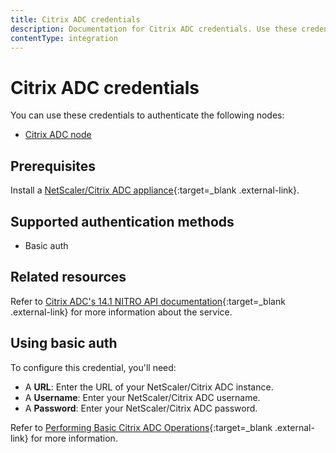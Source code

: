 ```yaml
---
title: Citrix ADC credentials
description: Documentation for Citrix ADC credentials. Use these credentials to authenticate Citrix ADC in n8n, a workflow automation platform.
contentType: integration
---
```


# Citrix ADC credentials

You can use these credentials to authenticate the following nodes:

* [Citrix ADC node](/integrations/builtin/app-nodes/n8n-nodes-base.citrixadc/)

## Prerequisites

Install a [NetScaler/Citrix ADC appliance](https://docs.netscaler.com/en-us/citrix-adc/current-release/getting-started-with-citrix-adc){:target=_blank .external-link}.

## Supported authentication methods

- Basic auth

## Related resources

Refer to [Citrix ADC's 14.1 NITRO API documentation](https://developer-docs.netscaler.com/en-us/adc-nitro-api/current-release){:target=_blank .external-link} for more information about the service.

## Using basic auth

To configure this credential, you'll need:

* A **URL**: Enter the URL of your NetScaler/Citrix ADC instance.
* A **Username**: Enter your NetScaler/Citrix ADC username.
* A **Password**: Enter your NetScaler/Citrix ADC password.

Refer to [Performing Basic Citrix ADC Operations](https://developer-docs.netscaler.com/en-us/adc-nitro-api/current-release/performing-basic-netscaler-operations){:target=_blank .external-link} for more information.
